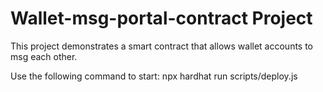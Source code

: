 # Wallet-msg-portal-contract Project

This project demonstrates a smart contract that allows wallet accounts to msg each other.

Use the following command to start:
npx hardhat run scripts/deploy.js
